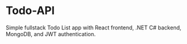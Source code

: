 # Todo-API
Simple fullstack Todo List app with React frontend, .NET C# backend, MongoDB, and JWT authentication.
